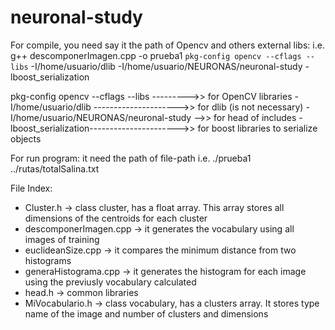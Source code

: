 # neuronal-study
For compile, you need say it the path of Opencv and others external libs:
 i.e. g++ descomponerImagen.cpp -o prueba1 `pkg-config opencv --cflags --libs` -I/home/usuario/dlib -I/home/usuario/NEURONAS/neuronal-study -lboost_serialization

 pkg-config opencv --cflags --libs --------->> for OpenCV libraries
 -I/home/usuario/dlib  --------------------->> for dlib (is not necessary)
 -I/home/usuario/NEURONAS/neuronal-study  -->> for head of includes
 -lboost_serialization---------------------->> for boost libraries to serialize objects


For run program:
 it need the path of file-path
 i.e. ./prueba1 ../rutas/totalSalina.txt

File Index:
 - Cluster.h 			 -> class cluster, has a float array. This array stores all dimensions of the centroids for each cluster
 - descomponerImagen.cpp -> it generates the vocabulary using all images of training
 - euclideanSize.cpp 	 -> it compares the minimum distance from two histograms
 - generaHistograma.cpp  -> it generates the histogram for each image using the previusly vocabulary calculated
 - head.h 				 -> common libraries
 - MiVocabulario.h 		 -> class vocabulary, has a clusters array. It stores type name of the image and number of clusters and 						   dimensions